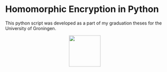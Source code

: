 # Homomorphic Encryption in Python

This python script was developed as a part of my graduation theses for the University of Groningen.

<p align="center">
  <img src=".media/encryption_performance.png" width="100">
</p>